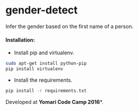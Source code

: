 # gender-detect

Infer the gender based on the first name of a person.


#### Installation:
- Install pip and virtualenv.
```bash
sudo apt-get install python-pip
pip install virtualenv
```

-  Install the requirements.
```bash
pip install -r requirements.txt
```

Developed at **Yomari Code Camp 2016***.